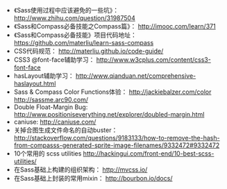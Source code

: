 * 《Sass使用过程中应该避免的一些坑》：
http://www.zhihu.com/question/31987504
* 《Sass和Compass必备技能之Compass篇》：
http://imooc.com/learn/371
* 《Sass和Compass必备技能》项目代码地址： https://github.com/materliu/learn-sass-compass
*  CSS代码规范：
 http://materliu.github.io/code-guide/
*  CSS3 @font-face辅助学习：
 http://www.w3cplus.com/content/css3-font-face
*  hasLayout辅助学习：
 http://www.qianduan.net/comprehensive-haslayout.html
*  Sass & Compass Color Functions体验：
http://jackiebalzer.com/color     http://sassme.arc90.com/
*  Double Float-Margin Bug:
http://www.positioniseverything.net/explorer/doubled-margin.html
*  caniuse:
 http://caniuse.com/
*  关掉合图生成文件命名的自动buster：
http://stackoverflow.com/questions/9183133/how-to-remove-the-hash-from-compasss-generated-sprite-image-filenames/9332472#9332472
*  10个常用的 scss utilities
http://hackingui.com/front-end/10-best-scss-utilities/
*  在Sass基础上构建的组织架构：
 http://mvcss.io/
*  在Sass基础上封装的常用mixin：
 http://bourbon.io/docs/
